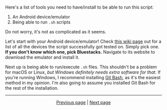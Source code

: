Here's a list of tools you need to have/install to be able to run this script:

1. An Android device/emulator
2. Being able to run `.sh` scripts

Do not worry, it's not as complicated as it seems.

Let's start with your Android device/emulator! Check [this wiki page](https://github.com/delgatojr/AFK-Daily/wiki/Supported-Devices) out for a list of all the devices the script successfully got tested on. Simply pick one. **If you don't know which one, pick Bluestacks.** Navigate to its website to download the emulator and install it.

Next up is being able to run/execute `.sh` files. This shouldn't be a problem for macOS or Linux, *but Windows definitely needs extra software for that*. If you're running Windows, I recommend installing [Git Bash](https://gitforwindows.org/), as it's the easiest method in my opinion. I'm also going to assume you installed Git Bash for the rest of the installation.

<hr>

<div align="center">
<a href="https://github.com/delgatojr/AFK-Daily/wiki/AFK-Arena-requirements">Previous page</a>
|
<a href="https://github.com/delgatojr/AFK-Daily/wiki/Installation">Next page</a>
</div>
